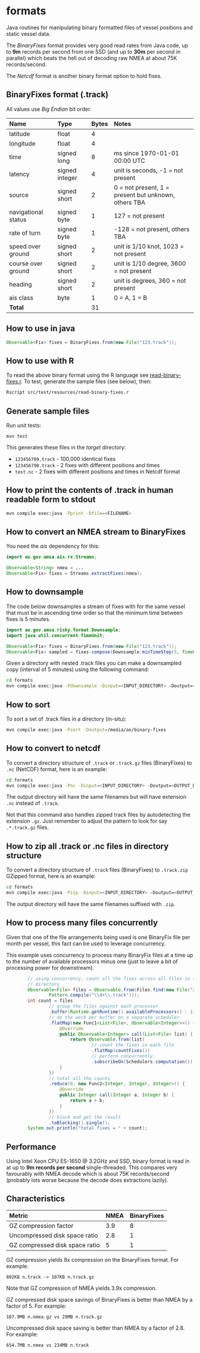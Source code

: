 formats
===========

Java routines for manipulating binary formatted files of vessel positions and static vessel data. 

The *BinaryFixes* format provides very good read rates from Java code, up to **9m** records per second from one SSD (and up to **30m** per second in parallel) which beats the hell out of decoding raw NMEA at about 75K records/second.

The *Netcdf* format is another binary format option to hold fixes.

BinaryFixes format (.track)
--------------------------------
All values use *Big Endian* bit order.

| Name         | Type | Bytes | Notes |
|:-------------|:-----|:-----|:-----|
| latitude | float | 4 
| longitude | float | 4
| time | signed long | 8 | ms since 1970-01-01 00:00 UTC
| latency | signed integer | 4 | unit is seconds, -1 = not present 
| source | signed short | 2 | 0 = not present, 1 = present but unknown, others TBA
| navigational status | signed byte | 1 | 127 = not present
| rate of turn | signed byte | 1 | -128 = not present, others TBA
| speed over ground | signed short | 2 |unit is 1/10 knot, 1023 = not present
| course over ground | signed short | 2 |unit is 1/10 degree, 3600 = not present
| heading | signed short | 2 | unit is degrees, 360 = not present
| ais class | byte | 1 | 0 = A, 1 = B
| **Total** | | 31 | |

How to use in java
---------------------

```java
Observable<Fix> fixes = BinaryFixes.from(new File("123.track"));
```

How to use with R
----------------------------
To read the above binary format using the R language see [read-binary-fixes.r](src/test/resources/read-binary-fixes.r). 
To test, generate the sample files (see below), then:

```bash
Rscript src/test/resources/read-binary-fixes.r
```

Generate sample files
------------------------
Run unit tests:
```
mvn test
```

This generates these files in the *target* directory:
* ```123456789.track``` - 100,000 identical fixes
* ```123456790.track``` - 2 fixes with different positions and times
* ```test.nc``` - 2 fixes with different positions and times in Netcdf format

How to print the contents of .track in human readable form to stdout
----------------------------------------------------------------------
```bash
mvn compile exec:java -Pprint -Dfile=<FILENAME>
```

How to convert an NMEA stream to BinaryFixes
--------------------------------------------
You need the *ais* dependency for this:

```java
import au.gov.amsa.ais.rx.Streams;

Observable<String> nmea = ...
Observable<Fix> fixes = Streams.extractFixes(nmea);
```

How to downsample 
---------------------
The code below downsamples a stream of fixes with for the same vessel that must be in ascending time order so that the minimum time between fixes is 5 minutes.

```java
import au.gov.amsa.risky.format.Downsample;
import java.util.concurrent.TimeUnit;

Observable<Fix> fixes = BinaryFixes.from(new File("123.track"));
Observable<Fix> sampled = fixes.compose(Downsample.minTimeStep(5, TimeUnit.MINUTES));
```

Given a directory with nested .track files you can make a downsampled copy (interval of 5 minutes) using the following command:

```bash
cd formats
mvn compile exec:java -Pdownsample -Dinput=<INPUT_DIRECTORY> -Doutput=<OUTPUT_DIRECTORY> -Dpattern=".*.track" -Dms=300000
```

How to sort
-----------------------
To sort a set of .track files in a directory (in-situ):

```bash
mvn compile exec:java -Psort -Doutput=/media/an/binary-fixes
```

How to convert to netcdf
---------------------------
To convert a directory structure of ```.track``` or ```.track.gz``` files (BinaryFixes) to ```.nc``` (NetCDF) format, here is an example:

```bash
cd formats
mvn compile exec:java -Pnc -Dinput=<INPUT_DIRECTORY> -Doutput=<OUTPUT_DIRECTORY> -Dpattern=".*.track"
```

The output directory will have the same filenames but will have extension ```.nc``` instead of ```.track```.

Not that this command also handles zipped track files by autodetecting the extension ```.gz```. Just remember to adjust the pattern to look for say ```.*.track.gz``` files.

How to zip all .track or .nc files in directory structure
----------------------------------------------------------------
To convert a directory structure of ```.track``` files (BinaryFixes) to ```.track.zip``` GZipped format, here is an example:

```bash
cd formats
mvn compile exec:java -Pzip -Dinput=<INPUT_DIRECTORY> -Doutput=<OUTPUT_DIRECTORY> -Dpattern=".*.track"
```

The output directory will have the same filenames suffixed with ```.zip```.

How to process many files concurrently
--------------------------------------
Given that one of the file arrangements being used is one BinaryFix file 
per month per vessel, this fact can be used to leverage concurrency.

This example uses concurrency to process many BinaryFix files at a time
up to the number of available processors minus one (just to leave a bit
of processing power for downstream). 

```java
        // using concurrency, count all the fixes across all files in the '2014'
		// directory
		Observable<File> files = Observable.from(Files.find(new File("2014"),
				Pattern.compile("\\d+\\.track")));
		int count = files
		        // group the files against each processor
				.buffer(Runtime.getRuntime().availableProcessors() - 1)
				// do the work per buffer on a separate scheduler
				.flatMap(new Func1<List<File>, Observable<Integer>>() {
					@Override
					public Observable<Integer> call(List<File> list) {
						return Observable.from(list)
				        		// count the fixes in each file
								.flatMap(countFixes())
								// perform concurrently
								.subscribeOn(Schedulers.computation());
					}
				})
				// total all the counts
				.reduce(0, new Func2<Integer, Integer, Integer>() {
					@Override
					public Integer call(Integer a, Integer b) {
						return a + b;
					}
				})
				// block and get the result
				.toBlocking().single();
		System.out.println("total fixes = " + count);
```

Performance
--------------
Using Intel Xeon CPU ES-1650 @ 3.2GHz and SSD, binary format is read in at up to **9m records per second** single-threaded.
This compares very favourably with NMEA decode which is about 75K records/second (probably lots worse because the decode does extractions lazily).

Characteristics
-------------------
| Metric         | NMEA | BinaryFixes 
|:---------------|:-----|:-----|
| GZ compression factor | 3.9 | 8
| Uncompressed disk space ratio | 2.8  | 1
| GZ compressed disk space ratio | 5 | 1

GZ compression yields 8x compression on the BinaryFixes format. For example: 

```802KB n.track -> 107KB n.track.gz```

Note that GZ compression of NMEA yields 3.9x compression.

GZ compressed disk space savings of BinaryFixes is better than NMEA by a factor of 5.  For example:

```167.9MB n.nmea.gz vs 29MB n.track.gz```

Uncompressed disk space saving is better than NMEA by a factor of 2.8. For example:

```654.7MB n.nmea vs 234MB n.track```
